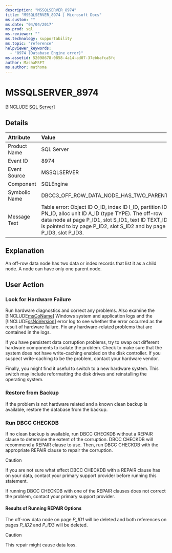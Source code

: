 ```yaml
---
description: "MSSQLSERVER_8974"
title: "MSSQLSERVER_8974 | Microsoft Docs"
ms.custom: ""
ms.date: "04/04/2017"
ms.prod: sql
ms.reviewer: ""
ms.technology: supportability
ms.topic: "reference"
helpviewer_keywords: 
  - "8974 (Database Engine error)"
ms.assetid: 52098678-0858-4a14-ad07-37ebbafca5fc
author: MashaMSFT
ms.author: mathoma
---
```

# MSSQLSERVER_8974
 [!INCLUDE [SQL Server](../../includes/applies-to-version/sqlserver.md)]
  
## Details  
  
| Attribute | Value |  
| :-------- | :---- |  
|Product Name|SQL Server|  
|Event ID|8974|  
|Event Source|MSSQLSERVER|  
|Component|SQLEngine|  
|Symbolic Name|DBCC3_OFF_ROW_DATA_NODE_HAS_TWO_PARENTS|  
|Message Text|Table error: Object ID O_ID, index ID I_ID, partition ID PN_ID, alloc unit ID A_ID (type TYPE). The off-row data node at page P_ID1, slot S_ID1, text ID TEXT_ID is pointed to by page P_ID2, slot S_ID2 and by page P_ID3, slot P_ID3.|  
  
## Explanation  
An off-row data node has two data or index records that list it as a child node. A node can have only one parent node.  
  
## User Action  
  
### Look for Hardware Failure  
Run hardware diagnostics and correct any problems. Also examine the [!INCLUDE[msCoName](../../includes/msconame-md.md)] Windows system and application logs and the [!INCLUDE[ssNoVersion](../../includes/ssnoversion-md.md)] error log to see whether the error occurred as the result of hardware failure. Fix any hardware-related problems that are contained in the logs.  
  
If you have persistent data corruption problems, try to swap out different hardware components to isolate the problem. Check to make sure that the system does not have write-caching enabled on the disk controller. If you suspect write-caching to be the problem, contact your hardware vendor.  
  
Finally, you might find it useful to switch to a new hardware system. This switch may include reformatting the disk drives and reinstalling the operating system.  
  
### Restore from Backup  
If the problem is not hardware related and a known clean backup is available, restore the database from the backup.  
  
### Run DBCC CHECKDB  
If no clean backup is available, run DBCC CHECKDB without a REPAIR clause to determine the extent of the corruption. DBCC CHECKDB will recommend a REPAIR clause to use. Then, run DBCC CHECKDB with the appropriate REPAIR clause to repair the corruption.  
  
> [!CAUTION]  
> If you are not sure what effect DBCC CHECKDB with a REPAIR clause has on your data, contact your primary support provider before running this statement.  
  
If running DBCC CHECKDB with one of the REPAIR clauses does not correct the problem, contact your primary support provider.  
  
#### Results of Running REPAIR Options  
The off-row data node on page *P_ID1* will be deleted and both references on pages *P_ID2* and *P_ID3* will be deleted.  
  
> [!CAUTION]  
> This repair might cause data loss.  
  
